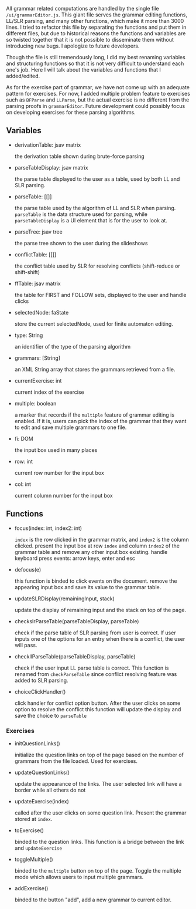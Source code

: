 All grammar related computations are handled by the single file `/ui/grammarEditor.js`. This giant file serves the grammar editing functions, LL/SLR parsing, and many other functions, which make it more than 3000 lines. I tried to refactor this file by separating the functions and put them in different files, but due to historical reasons the functions and variables are so twisted together that it is not possible to disseminate them without introducing new bugs. I apologize to future developers.

Though the file is still tremendously long, I did my best renaming variables and structuring functions so that it is not very difficult to understand each one's job. Here I will talk about the variables and functions that I added/edited.

As for the exercise part of grammar, we have not come up with an adequate pattern for exercises. For now, I added multiple problem feature to exercises such as `BFParse` and `LLParse`, but the actual exercise is no different from the parsing proofs in `grammarEditor`. Future development could possibly focus on developing exercises for these parsing algorithms.

## Variables ##

- derivationTable: jsav matrix
	
	the derivation table shown during brute-force parsing

- parseTableDisplay: jsav matrix

	the parse table displayed to the user as a table, used by both LL and SLR parsing.

- parseTable: [[]]
	
	the parse table used by the algorithm of LL and SLR when parsing. `parseTable` is the data structure used for parsing, while `parseTableDisplay` is a UI element that is for the user to look at.

- parseTree: jsav tree

	the parse tree shown to the user during the slideshows

- conflictTable: [[]]

	the conflict table used by SLR for resolving conflicts (shift-reduce or shift-shift)

- ffTable: jsav matrix

	the table for FIRST and FOLLOW sets, displayed to the user and handle clicks

- selectedNode: faState

	store the current selectedNode, used for finite automaton editing.

- type: String

	an identifier of the type of the parsing algorithm

- grammars: [String]

	an XML String array that stores the grammars retrieved from a file.

- currentExercise: int

	current index of the exercise

- multiple: boolean

	a marker that records if the `multiple` feature of grammar editing is enabled. If it is, users can pick the index of the grammar that they want to edit and save multiple grammars to one file.

- fi: DOM

	the input box used in many places

- row: int

	current row number for the input box

- col: int

	current column number for the input box

## Functions ##

- focus(index: int, index2: int)

	`index` is the row clicked in the grammar matrix, and `index2` is the column clicked.
	present the input box at row `index` and column `index2` of the grammar table and remove any other input box existing.
	handle keyboard press events: arrow keys, enter and esc

- defocus(e)

	this function is binded to click events on the document.
	remove the appearing input box and save its value to the grammar table.

- updateSLRDisplay(remainingInput, stack)

	update the display of remaining input and the stack on top of the page.

- checkslrParseTable(parseTableDisplay, parseTable)

	check if the parse table of SLR parsing from user is correct. If user inputs one of the options for an entry when there is a conflict, the user will pass.

- checkllParseTable(parseTableDisplay, parseTable)

	check if the user input LL parse table is correct. This function is renamed from `checkParseTable` since conflict resolving feature was added to SLR parsing.

- choiceClickHandler()

	click handler for conflict option button. After the user clicks on some option to resolve the conflict this function will update the display and save the choice to `parseTable`

### Exercises ###

- initQuestionLinks()

	initialize the question links on top of the page based on the number of grammars from the file loaded. Used for exercises.

- updateQuestionLinks()

	update the appearance of the links. The user selected link will have a border while all others do not

- updateExercise(index)

	called after the user clicks on some question link. Present the grammar stored at `index`.

- toExercise()

	binded to the question links. This function is a bridge between the link and `updateExercise`

- toggleMultiple()

	binded to the `multiple` button on top of the page. Toggle the multiple mode which allows users to input multiple grammars.

- addExercise()

	binded to the button "add", add a new grammar to current editor.
